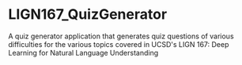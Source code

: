 # LIGN167_QuizGenerator
A quiz generator application that generates quiz questions of various difficulties for the various topics covered in UCSD's LIGN 167: Deep Learning for Natural Language Understanding
